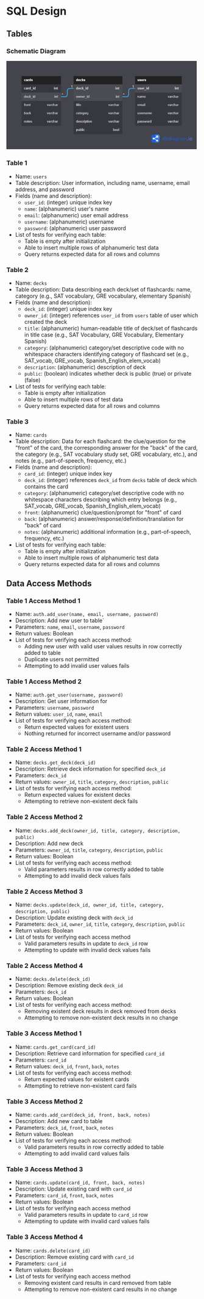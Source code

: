 # SQL Design #

## Tables ##

### Schematic Diagram ###
<img src="https://github.com/ThomasJHLees/Team0Project/blob/main/images/db_schematic.png" width="500px">

### Table 1 ###
* Name: `users`
* Table description: User information, including name, username, email address, and password
* Fields (name and description):
  * `user_id`: (integer) unique index key
  * `name`: (alphanumeric) user's name
  * `email`: (alphanumeric) user email address
  * `username`: (alphanumeric) username
  * `password`: (alphanumeric) user password
* List of tests for verifying each table:
  * Table is empty after initialization 
  * Able to insert multiple rows of alphanumeric test data
  * Query returns expected data for all rows and columns

### Table 2 ###
* Name: `decks`
* Table description: Data describing each deck/set of flashcards: name, category (e.g., SAT vocabulary, GRE vocabulary, elementary Spanish)
* Fields (name and description):
  * `deck_id`: (integer) unique index key
  * `owner_id`: (integer) references `user_id` from `users` table of user which created the deck
  * `title`: (alphanumeric) human-readable title of deck/set of flashcards in title case (e.g., SAT Vocabulary, GRE Vocabulary, Elementary Spanish)
  * `category`: (alphanumeric) category/set descriptive code with no whitespace characters identifying category of flashcard set (e.g., SAT_vocab, GRE_vocab, Spanish_English_elem_vocab) 
  * `description`: (alphanumeric) description of deck
  * `public`: (boolean) indicates whether deck is public (true) or private (false)
* List of tests for verifying each table:
  * Table is empty after initialization 
  * Able to insert multiple rows of test data
  * Query returns expected data for all rows and columns
    
### Table 3 ###
* Name: `cards`
* Table description: Data for each flashcard: the clue/question for the "front" of the card, the corresponding answer for the "back" of the card, the category (e.g., SAT vocabulary study set, GRE vocabulary, etc.), and notes (e.g., part-of-speech, frequency, etc.)
* Fields (name and description):
  * `card_id`: (integer) unique index key
  * `deck_id`: (integer) references `deck_id` from `decks` table of deck which contains the card
  * `category`: (alphanumeric) category/set descriptive code with no whitespace characters describing which entry belongs (e.g., SAT_vocab, GRE_vocab, Spanish_English_elem_vocab) 
  * `front`: (alphanumeric) clue/question/prompt for "front" of card
  * `back`: (alphanumeric) answer/response/definition/translation for "back" of card
  * `notes`: (alphanumeric) additional information (e.g., part-of-speech, frequency, etc.)
* List of tests for verifying each table:
  * Table is empty after initialization 
  * Able to insert multiple rows of alphanumeric test data
  * Query returns expected data for all rows and columns

## Data Access Methods
### Table 1 Access Method 1 ### 
* Name: `auth.add_user(name, email, username, password)`
* Description: Add new user to table`
* Parameters: `name`, `email`, `username`, `password`
* Return values: Boolean
* List of tests for verifying each access method:
  * Adding new user with valid user values results in row correctly added to table
  * Duplicate users not permitted
  * Attempting to add invalid user values fails

### Table 1 Access Method 2 ### 
* Name: `auth.get_user(username, password)`
* Description: Get user information for 
* Parameters: `username`, `password`
* Return values: `user_id`, `name`, `email` 
* List of tests for verifying each access method:
  * Return expected values for existent users
  * Nothing returned for incorrect username and/or password

### Table 2 Access Method 1 ### 
* Name: `decks.get_deck(deck_id)`
* Description: Retrieve deck information for specified `deck_id`
* Parameters: `deck_id`
* Return values: `owner_id`, `title`, `category`, `description`, `public`  
* List of tests for verifying each access method:
  * Return expected values for existent decks
  * Attempting to retrieve non-existent deck fails

### Table 2 Access Method 2 ### 
* Name: `decks.add_deck(owner_id, title, category, description, public)`
* Description: Add new deck
* Parameters: `owner_id`, `title`, `category`, `description`, `public`
* Return values: Boolean
* List of tests for verifying each access method:
  * Valid parameters results in row correctly added to table
  * Attempting to add invalid deck values fails

### Table 2 Access Method 3 ### 
* Name: `decks.update(deck_id, owner_id, title, category, description, public)`
* Description: Update existing deck with `deck_id`
* Parameters: `deck_id`, `owner_id`, `title`, `category`, `description`, `public`
* Return values: Boolean
* List of tests for verifying each access method
  * Valid parameters results in update to `deck_id` row
  * Attempting to update with invalid deck values fails

### Table 2 Access Method 4 ### 
* Name: `decks.delete(deck_id)`
* Description: Remove existing deck `deck_id`
* Parameters: `deck_id`
* Return values: Boolean
* List of tests for verifying each access method:
  * Removing existent deck results in deck removed from decks
  * Attempting to remove non-existent deck results in no change

### Table 3 Access Method 1 ### 
* Name: `cards.get_card(card_id)`
* Description: Retrieve card information for specified `card_id`
* Parameters: `card_id`
* Return values: `deck_id`, `front`, `back`, `notes`  
* List of tests for verifying each access method:
  * Return expected values for existent cards
  * Attempting to retrieve non-existent card fails

### Table 3 Access Method 2 ### 
* Name: `cards.add_card(deck_id, front, back, notes)`
* Description: Add new card to table
* Parameters: `deck_id`, `front`, `back`, `notes`
* Return values: Boolean
* List of tests for verifying each access method:
  * Valid parameters results in row correctly added to table
  * Attempting to add invalid card values fails

### Table 3 Access Method 3 ### 
* Name: `cards.update(card_id, front, back, notes)`
* Description: Update existing card with `card_id`
* Parameters: `card_id`, `front`, `back`, `notes`
* Return values: Boolean
* List of tests for verifying each access method
  * Valid parameters results in update to `card_id` row
  * Attempting to update with invalid card values fails

### Table 3 Access Method 4 ### 
* Name: `cards.delete(card_id)`
* Description: Remove existing card with `card_id`
* Parameters: `card_id`
* Return values: Boolean
* List of tests for verifying each access method
  * Removing existent card results in card removed from table
  * Attempting to remove non-existent card results in no change

